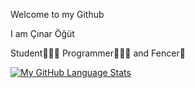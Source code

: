 Welcome to my Github

I am Çınar Öğüt

Student👨🏻‍🎓 Programmer👨🏻‍💻 and Fencer🤺

[![My GitHub Language Stats](https://github-readme-stats.vercel.app/api/top-langs/?username=cogut2005&langs_count=5&theme=tokyonight)]()
